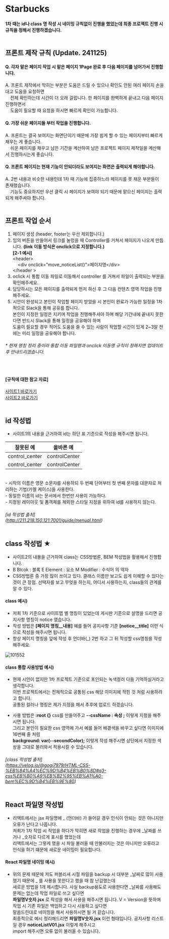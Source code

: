 # Starbucks

#### 1차 때는 id나 class 명 작성 시 네이밍 규칙없이 진행을 했었는데 최종 프로젝트 진행 시 규칙을 정해서 진행하겠습니다.<br/><br/>

## 프론트 제작 규칙 (Update. 241125)<br/>
#### Q. 각자 맡은 페이지 작업 시 맡은 페이지 1Page 완료 후 다음 페이지를 넘어가서 진행합니다.<br/>
A. 프론트 제작에서 막히는 부분은 도움은 드릴 수 있으나 확인도 안된 여러 페이지 손을 대고 도움을 요청하면 <br/>
&nbsp;&nbsp;&nbsp;&nbsp;전체 확인하는데 시간이 더 오래 걸립니다. 한 페이지를 완벽하게 끝내고 다음 페이지 진행하면서 <br/>
&nbsp;&nbsp;&nbsp;&nbsp;도움이 필요할 때 요청을 하시면 빠르게 확인이 가능합니다.<br/>
#### Q. 가장 쉬운 페이지들 부터 작업을 진행합니다.<br/>
A. 프론트는 결국 보여지는 화면단이기 때문에 가장 쉽게 할 수 있는 페이지부터 빠르게 채우는 게 좋습니다.<br/>
&nbsp;&nbsp;&nbsp;&nbsp;쉬운 페이지를 채우고 남은 기간을 계산하여 남은 프로젝트 페이지 제작일을 계산해서 진행하시는게 좋습니다.<br/>
#### Q. 프론트 페이지는 현재 기능이 안되더라도 보여지는 화면은 출력되게 해야합니다.<br/>
A. 2번 내용과 비슷한 내용인데 1차 때 기능에 집중하느라 페이지를 못 채운 부분들이 존재했습니다. <br/>
&nbsp;&nbsp;&nbsp;&nbsp;기능도 중요하지만 우선 클릭 시 페이지가 보여야 되기 때문에 맡으신 페이지는 출력되게 해주셔야 합니다.<br/><br/>
   
## 프론트 작업 순서<br/>
1. 페이지 생성 (header, footer는 우선 제외합니다.) <br/>
2. 임의 버튼을 만들어서 링크를 눌렀을 때 Controller를 거쳐서 페이지가 나오게 만듭니다. <b>(link 이동 방식은 onclick으로 지정합니다.)</b> <br/>
<b>[2-1 예시]</b> <br/>
   &lt;header&gt; <br/>
   &nbsp;&nbsp;&nbsp; &lt;div onclick="move_noticeList()"&gt;페이지명&lt;/div&gt; <br/>
   &lt;/header &gt; <br/>
3. oclick 시 통합 이동 파일로 이동해서 controller 를 거쳐서 파일이 출력되는 부분을 확인헤주세요.<br/>
4. 담당하시는 모든 페이지를 출력되게 먼저 하신 후 그 다음 컨텐츠 영역 작업을 진행 해주세요.<br/>
5. 시안이 완성되고 본인이 작업할 페이지 받았을 시 본인이 완료가 가능한 일정을 1차적으로 Slack을 통해 공유를 합니다.<br/>
본인이 지정한 일정은 지키며 작업을 진행해주셔야 하며 해당 기간내에 끝내지 못한다면 반드시 Slack을 통해 일정을 공유해야 하며<br/>
도움이 필요할 경우 적어도 도움을 줄 수 있는 사람이 작업할 시간이 있게 2~3알 전에는 미리 일정을 공유해야 합니다.<br/>

###### * 현재 명칭 정리 중이라 통합 이동 파일명과 onclick 이동명 규칙이 정해지면 업데이트 후 안내드리겠습니다.<br/><br/><br/>

#### [규칙에 대한 참고 자료]
[사이트1 바로가기](http://211.218.150.121:7001/guide/menual.html) <br/>
[사이트2 바로가기](https://velog.io/@gogi7979/HTML-CSS-%EB%84%A4%EC%9D%B4%EB%B0%8D#q3-css%EB%B0%A9%EB%B2%95%EB%A1%A0-bem%EC%9D%B4%EB%9E%80)<br/><br/>

## id 작성법
- 사이트1의 내용을 근거하여 id는 하단 표 기준으로 작성을 해주시면 됩니다.

|잘못된 예|올바른 예|
|------------|------------|
| control_center | controlCenter |
| control_center | controlCenter |
<br/>
- 시작의 이름은 영문 소문자를 사용하되 두 번째 단어부터 첫 번째 문자를 대문자로 처리하는 기법(카멜 케이스)을 사용한다.<br/>
- 동일한 이름의 id는 문서에서 한번만 사용이 가능하다.<br/>
- 지정된 레이아웃 및 폼객체를 제외한 스타일 지정을 위하여 id를 사용하지 않는다.<br/>

###### [id 작성법 출처] <br/> (http://211.218.150.121:7001/guide/menual.html)<br/><br/>

## class 작성법 ★<br/>
- 사이트2의 내용을 근거하여 class는 CSS방법론, BEM 작성법을 활용해서 진행합니다. <br/>
- B Blcok : 블록 E Element : 요소 M Modifier : 수식어 의 약자 <br/>
- CSS방법론 중 가장 많이 쓰이고 있다. 클래스 이름만 보고도 쉽게 이해할 수 있다는 것이 큰 장점. 선택자를 보고 무엇을 하는지, 어디서 사용하는지, class들의 관계를 알 수 있다. <br/>

#### class 예시) 
- 저희 1차 기준으로 사이트맵 별 명칭이 있었는데 게시판 기준으로 설명을 드리면 공지사항 명칭이 notice 였습니다. <br/>
- 작성 방법은 <b>[페이지 명칭__내용]</b> 예를 들어 공지사항 기준 <b>[notice__title]</b> 이런 식으로 작성을 해주시면 됩니다. <br/>
- 항상 페이지 명칭을 앞에 작성 후 언더바(_) 2번 하고 그 뒤 작성할 css명칭을 작성해주세요. <br/>

![101552](https://github.com/user-attachments/assets/7ef8564d-c529-4ef5-9b4e-14cfa29b9876)

#### class 통합 사용방법 예시) 
- 현재 시안이 없지만 1차 프로젝트 기준으로 포인되는 녹색컬러 다들 기억하실거라고 생각합니다. <br/>
이번 프로젝트에서는 전체적으로 공통된 css 해당 이미지에 적힌 것 처럼 사용하려고 합니다. <br/>
공통된 컬러나 명칭은 제가 지정을 해서 추후에 업로드 하겠습니다.  <br/>

- 사용 방법은 <b>:root {}</b> css를 만들어주고  <b>--cssName : 속성 ;</b> 이렇게 지정을 해주시면 됩니다. <br/>
그리고 본인이 필요한 css 영역에 가서 예를 들어 배경색을 바꾸고 싶다면 이미지에 16번째 줄 처럼 <br/>
<b>background: var(--secondColor);</b> 이렇게 작성 해주시면 상단에서 지정한 색상을 그대로 불러와서 적용시킬 수 있습니다. <br/>

###### [class 작성법 출처] <br/> (https://velog.io/@gogi7979/HTML-CSS-%EB%84%A4%EC%9D%B4%EB%B0%8D#q3-css%EB%B0%A9%EB%B2%95%EB%A1%A0-bem%EC%9D%B4%EB%9E%80)<br/><br/>

## React 파일명 작성법<br/>
- 리액트에서는 jsx 파일명에 _ (언더바) 가 들어갈 경우 인식이 안되는 것은 아니지만 오류가 난다고 나옵니다. <br/>
저희가 1차 작업 시 작업을 하다가 막히면 새로 작업을 진행하는 경우에 _날짜를 쓰거나 _숫자로 다르게 표시를 했었는데 <br/>
리액트에서는 그렇게 했을 시 파일 불러올 때 안불러지는 것은 아니지만 오류라고 인식을 하기 떄문에 새로운 네이밍이 필요헙나다.<br/>

#### React 파일명 네이밍 예시) 
- 위의 문제 때문에 저도 퍼블리셔 시절 파일을 backup 시 대부분 _날짜로 많이 사용했기 때문에 _ 를 사용을 못한다고 했을 때 참 난감했는데 <br/>
새로운 방법을 1개 제시합니다. 사실 backup용도로 사용한다면 _날짜를 사용해도 문제는 없는데 작업 파일로 쓰고 싶다면  <br/>
<b>파일명V숫자.jsx</b> 로 작성을 해서 사용을 해주시면 됩니다. V = Version을 뜻하며 작업 시 기존 파일은 백업하고 다시 사용하고 싶다면  <br/>
말씀드린대로 네이밍을 해서 사용하시면 될 거 같습니다. <br/>
최종적으로 예시 정리해드리면 <b>파일명V숫자.jsx</b> 이런 형태입니다. 공지사항 리스트일 경우 <b>noticeListV01.jsx</b> 이렇게 해주시고  <br/>
import 해주시면 오류 없이 불러올 수 있습니다.
